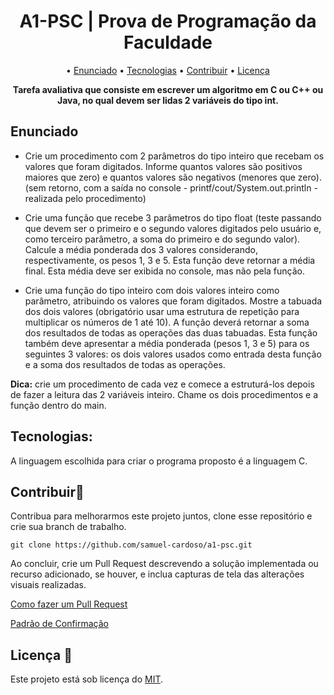 <h1 align="center">A1-PSC | Prova de Programação da Faculdade</h1>

<p align="center">
  &bull; <a href="#enunciado">Enunciado</a>
  &bull; <a href="#tecnologias">Tecnologias</a>
  &bull; <a href="#contribuir">Contribuir</a>
  &bull; <a href="#licença">Licença</a>
</p>

**<p align="center">Tarefa avaliativa que consiste em escrever um algoritmo em C ou C++ ou Java, no qual devem ser lidas 2 variáveis do tipo int.</p>**

## Enunciado

- Crie um procedimento com 2 parâmetros do tipo inteiro que recebam os valores que foram digitados. Informe quantos valores são positivos maiores que zero) e quantos valores são negativos (menores que zero). (sem retorno, com a saída no console - printf/cout/System.out.println - realizada pelo procedimento)
 
- Crie uma função que recebe 3 parâmetros do tipo float (teste passando que devem ser o primeiro e o segundo valores digitados pelo usuário e, como terceiro parâmetro, a soma do primeiro e do segundo valor). Calcule a média ponderada dos 3 valores considerando, respectivamente, os pesos 1, 3 e 5. Esta função deve retornar a média final. Esta média deve ser exibida no console, mas não pela função.
 
- Crie uma função do tipo inteiro com dois valores inteiro como parâmetro, atribuindo os valores que foram digitados. Mostre a tabuada dos dois valores (obrigatório usar uma estrutura de repetição para multiplicar os números de 1 até 10). A função deverá retornar a soma dos resultados de todas as operações das duas tabuadas. Esta função também deve apresentar a média ponderada (pesos 1, 3 e 5) para os seguintes 3 valores: os dois valores usados como entrada desta função e a soma dos resultados de todas as operações.

**Dica:** crie um procedimento de cada vez e comece a estruturá-los depois de fazer a leitura das 2 variáveis inteiro. Chame os dois procedimentos e a função dentro do main.

## Tecnologias:
A linguagem escolhida para criar o programa proposto é a linguagem C.

## Contribuir🚀
Contribua para melhorarmos este projeto juntos, clone esse repositório e crie sua branch de trabalho.
```
git clone https://github.com/samuel-cardoso/a1-psc.git
```
Ao concluir, crie um Pull Request descrevendo a solução implementada ou recurso adicionado, se houver, e inclua capturas de tela das alterações visuais realizadas.

<p>
  <a href="https://docs.github.com/pt/pull-requests/collaborating-with-pull-requests/proposing-changes-to-your-work-with-pull-requests/creating-a-pull-request">
    Como fazer um Pull Request
  </a>
</p>

<p>
  <a href="https://gist.github.com/joshbuchea/6f47e86d2510bce28f8e7f42ae84c716">
    Padrão de Confirmação
  </a>
</p>

## Licença 📃
Este projeto está sob licença do [MIT](https://github.com/samuel-cardoso/a1-psc/blob/main/LICENSE).
